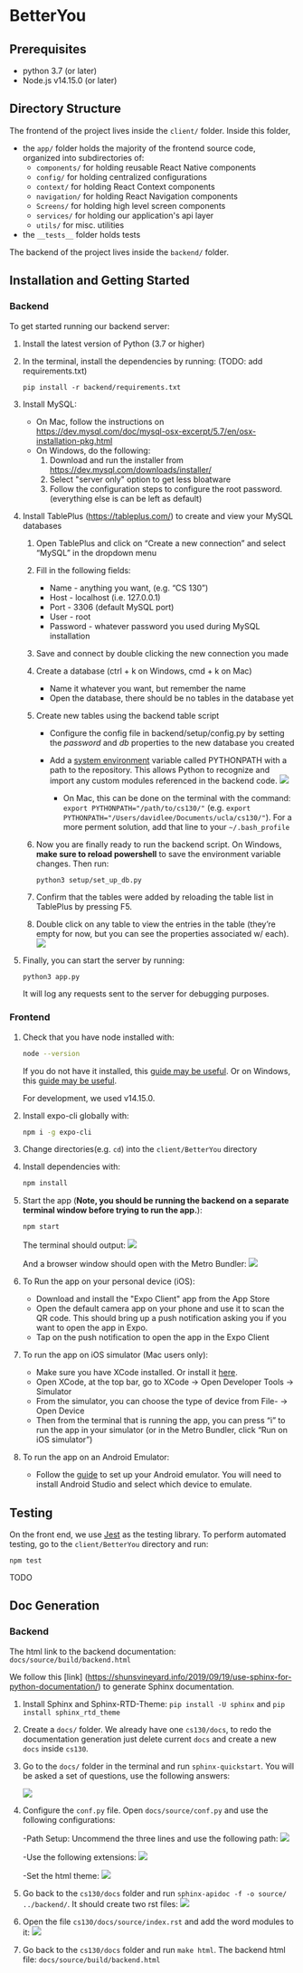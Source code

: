 # BetterYou

## Prerequisites

- python 3.7 (or later)
- Node.js v14.15.0 (or later)

## Directory Structure

The frontend of the project lives inside the `client/` folder. Inside this folder,

- the `app/` folder holds the majority of the frontend source code, organized into subdirectories of:
  - `components/` for holding reusable React Native components
  - `config/` for holding centralized configurations
  - `context/` for holding React Context components
  - `navigation/` for holding React Navigation components
  - `Screens/` for holding high level screen components
  - `services/` for holding our application's api layer
  - `utils/` for misc. utilities
- the `__tests__` folder holds tests

The backend of the project lives inside the `backend/` folder.

## Installation and Getting Started

### Backend

To get started running our backend server:

1. Install the latest version of Python (3.7 or higher)
2. In the terminal, install the dependencies by running: (TODO: add requirements.txt)
   ```
   pip install -r backend/requirements.txt
   ```
3. Install MySQL:
   - On Mac, follow the instructions on https://dev.mysql.com/doc/mysql-osx-excerpt/5.7/en/osx-installation-pkg.html
   - On Windows, do the following:
     1. Download and run the installer from https://dev.mysql.com/downloads/installer/
     2. Select "server only" option to get less bloatware
     3. Follow the configuration steps to configure the root password. (everything else is can be left as default)
4. Install TablePlus (https://tableplus.com/) to create and view your MySQL databases

   1. Open TablePlus and click on “Create a new connection” and select “MySQL” in the dropdown menu
   2. Fill in the following fields:

      - Name - anything you want, (e.g. “CS 130”)
      - Host - localhost (i.e. 127.0.0.1)
      - Port - 3306 (default MySQL port)
      - User - root
      - Password - whatever password you used during MySQL installation

   3. Save and connect by double clicking the new connection you made
   4. Create a database (ctrl + k on Windows, cmd + k on Mac)
      - Name it whatever you want, but remember the name
      - Open the database, there should be no tables in the database yet
   5. Create new tables using the backend table script

      - Configure the config file in backend/setup/config.py by setting the _password_ and _db_ properties to the new database you created
      - Add a [system environment](https://www.architectryan.com/2018/08/31/how-to-change-environment-variables-on-windows-10/) variable called PYTHONPATH with a path to the repository. This allows Python to recognize and import any custom modules referenced in the backend code.
        ![](images/env_var.png)

        - On Mac, this can be done on the terminal with the command: `export PYTHONPATH="/path/to/cs130/"` (e.g. `export PYTHONPATH="/Users/davidlee/Documents/ucla/cs130/"`). For a more perment solution, add that line to your `~/.bash_profile`

   6. Now you are finally ready to run the backend script. On Windows, **make sure to reload powershell** to save the environment variable changes. Then run:

      ```sh
      python3 setup/set_up_db.py
      ```

   7. Confirm that the tables were added by reloading the table list in TablePlus by pressing F5.
   8. Double click on any table to view the entries in the table (they’re empty for now, but you can see the properties associated w/ each).
      ![](images/tableplus.png)

5. Finally, you can start the server by running:

   ```
   python3 app.py
   ```

   It will log any requests sent to the server for debugging purposes.

### Frontend

1. Check that you have node installed with:

   ```sh
   node --version
   ```

   If you do not have it installed, this [guide may be useful](https://nodesource.com/blog/installing-node-js-tutorial-using-nvm-on-mac-os-x-and-ubuntu/). Or on Windows, this [guide may be useful](https://codeburst.io/nvm-for-windows-how-to-install-and-use-13b7a4209791).

   For development, we used v14.15.0.

2. Install expo-cli globally with:

   ```sh
   npm i -g expo-cli
   ```

3. Change directories(e.g. `cd`) into the `client/BetterYou` directory

4. Install dependencies with:

   ```sh
   npm install
   ```

5. Start the app (**Note, you should be running the backend on a separate terminal window before trying to run the app.**):

   ```sh
   npm start
   ```

   The terminal should output:
   ![](images/expo_terminal.png)

   And a browser window should open with the Metro Bundler:
   ![](images/expo_metro_bundler.png)

6. To Run the app on your personal device (iOS):

   - Download and install the "Expo Client" app from the App Store
   - Open the default camera app on your phone and use it to scan the QR code. This should bring up a push notification asking you if you want to open the app in Expo.
   - Tap on the push notification to open the app in the Expo Client

7. To run the app on iOS simulator (Mac users only):

   - Make sure you have XCode installed. Or install it [here](https://developer.apple.com/xcode/).
   - Open XCode, at the top bar, go to XCode -> Open Developer Tools -> Simulator
   - From the simulator, you can choose the type of device from File- -> Open Device
   - Then from the terminal that is running the app, you can press “i” to run the app in your simulator (or in the Metro Bundler, click “Run on iOS simulator”)

8. To run the app on an Android Emulator:
   - Follow the [guide](https://docs.expo.io/workflow/android-studio-emulator/) to set up your Android emulator. You will need to install Android Studio and select which device to emulate.

## Testing

On the front end, we use [Jest](https://jestjs.io/) as the testing library. To perform automated testing, go to the `client/BetterYou` directory and run:

```
npm test
```

TODO

## Doc Generation

### Backend

The html link to the backend documentation: `docs/source/build/backend.html`

We follow this [link] (https://shunsvineyard.info/2019/09/19/use-sphinx-for-python-documentation/) to generate Sphinx documentation.

1. Install Sphinx and Sphinx-RTD-Theme: `pip install -U sphinx` and `pip install sphinx_rtd_theme`

2. Create a `docs/` folder. We already have one `cs130/docs`, to redo the documentation generation just delete current `docs` and create a new `docs` inside `cs130`.

3. Go to the `docs/` folder in the terminal and run `sphinx-quickstart`. You will be asked a set of questions, use the following answers:

   ![](images/sphinx_quickstart.png)
   
4. Configure the `conf.py` file. Open `docs/source/conf.py` and use the following configurations:

   -Path Setup: Uncommend the three lines and use the following path:
    ![](images/path_setup.png)
    
   -Use the following extensions:
   ![](images/extensions.png)
   
   -Set the html theme:
   ![](images/theme.png)
   
5. Go back to the `cs130/docs` folder and run `sphinx-apidoc -f -o source/ ../backend/`. It should create two rst files:
   ![](images/rst_files.png)

6. Open the file `cs130/docs/source/index.rst` and add the word modules to it:
   ![](images/index_rst.png)
   
7. Go back to the `cs130/docs` folder and run `make html`. The backend html file: `docs/source/build/backend.html`

   
